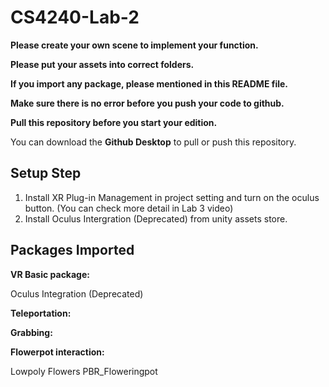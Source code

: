# CS4240-Lab-2

**Please create your own scene to implement your function.**

**Please put your assets into correct folders.**

**If you import any package, please mentioned in this README file.**

**Make sure there is no error before you push your code to github.**

**Pull this repository before you start your edition.**

You can download the **Github Desktop** to pull or push this repository.

## Setup Step

1. Install XR Plug-in Management in project setting and turn on the oculus button. (You can check more detail in Lab 3 video)
2. Install Oculus Intergration (Deprecated) from unity assets store.

## Packages Imported

**VR Basic package:**

Oculus Integration (Deprecated)



**Teleportation:**



**Grabbing:**



**Flowerpot interaction:**

Lowpoly Flowers
PBR_Floweringpot

